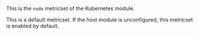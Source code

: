 This is the `node` metricset of the Kubernetes module.

This is a default metricset. If the host module is unconfigured, this metricset is enabled by default.
